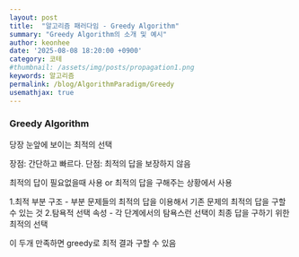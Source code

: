 ```yaml
---
layout: post
title:  "알고리즘 패러다임 - Greedy Algorithm"
summary: "Greedy Algorithm의 소개 및 예시"
author: keonhee
date: '2025-08-08 18:20:00 +0900'
category: 코테
#thumbnail: /assets/img/posts/propagation1.png
keywords: 알고리즘
permalink: /blog/AlgorithmParadigm/Greedy
usemathjax: true
---
```


### Greedy Algorithm

당장 눈앞에 보이는 최적의 선택

장점: 간단하고 빠르다.
단점: 최적의 답을 보장하지 않음

최적의 답이 필요없을때 사용 or 최적의 답을 구해주는 상황에서 사용

1.최적 부분 구조 - 부분 문제들의 최적의 답을 이용해서 기존 문제의 최적의 답을 구할 수 있는 것
2.탐욕적 선택 속성 - 각 단계에서의 탐욕스런 선택이 최종 답을 구하기 위한 최적의 선택

이 두개 만족하면 greedy로 최적 결과 구할 수 있음

